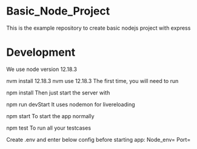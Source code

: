# Basic_Node_Project

This is the example repository to create basic nodejs project with express

# Development
We use node version 12.18.3

nvm install 12.18.3
nvm use 12.18.3
The first time, you will need to run

npm install
Then just start the server with

npm run devStart
It uses nodemon for livereloading

npm start 
To start the app normally

npm test
To run all your testcases

Create .env and enter below config before starting app:
    Node_env=
    Port=
